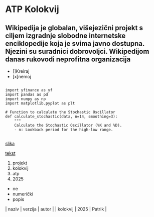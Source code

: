 # ATP Kolokvij
## Wikipedija je globalan, višejezični projekt s ciljem izgradnje slobodne internetske enciklopedije koja je svima javno dostupna. Njezini su suradnici dobrovoljci. Wikipedijom danas rukovodi neprofitna organizacija

- []Kreiraj
- [x]nemoj
```

import yfinance as yf
import pandas as pd
import numpy as np
import matplotlib.pyplot as plt

# Function to calculate the Stochastic Oscillator
def calculate_stochastic(data, n=14, smoothing=3):
    """
    Calculate the Stochastic Oscillator (%K and %D).
    - n: Lookback period for the high-low range.
    
```


[slika](https://www.pexels.com/)

[tekst](https://gist.github.com/discover?page=2)

1. projekt
2. kolokvij
3. atp
4. 2025

- ne
- numerički
- popis

| naziv | verzija | autor |
| kolokvij | 2025 | Patrik |

 
 
 
 


